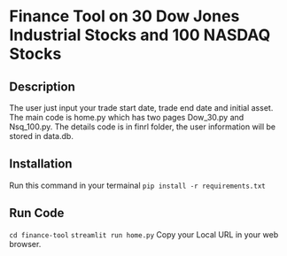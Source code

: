 # Finance Tool on 30 Dow Jones Industrial Stocks and 100 NASDAQ Stocks

## Description
The user just input your trade start date, trade end date and initial asset.
The main code is home.py which has two pages Dow_30.py and Nsq_100.py.
The details code is in finrl folder, the user information will be stored in data.db.

## Installation
Run this command in your termainal `pip install -r requirements.txt`

## Run Code
`cd finance-tool`
`streamlit run home.py`
Copy your Local URL in your web browser.


